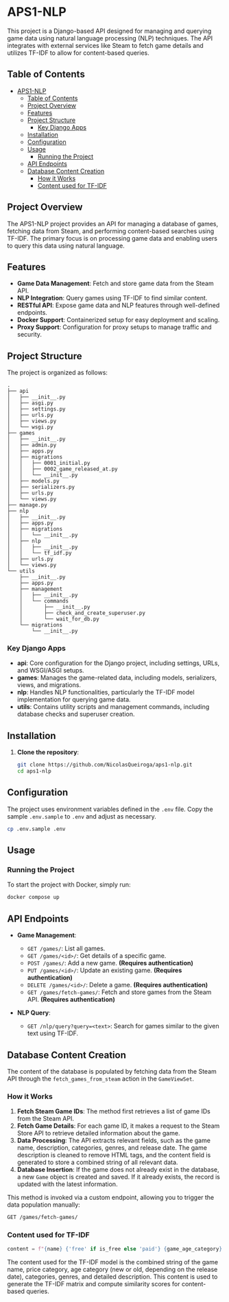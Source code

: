 # APS1-NLP

This project is a Django-based API designed for managing and querying game data using natural language processing (NLP) techniques. The API integrates with external services like Steam to fetch game details and utilizes TF-IDF to allow for content-based queries.

## Table of Contents

- [APS1-NLP](#aps1-nlp)
  - [Table of Contents](#table-of-contents)
  - [Project Overview](#project-overview)
  - [Features](#features)
  - [Project Structure](#project-structure)
    - [Key Django Apps](#key-django-apps)
  - [Installation](#installation)
  - [Configuration](#configuration)
  - [Usage](#usage)
    - [Running the Project](#running-the-project)
  - [API Endpoints](#api-endpoints)
  - [Database Content Creation](#database-content-creation)
    - [How it Works](#how-it-works)
    - [Content used for TF-IDF](#content-used-for-tf-idf)

## Project Overview

The APS1-NLP project provides an API for managing a database of games, fetching data from Steam, and performing content-based searches using TF-IDF. The primary focus is on processing game data and enabling users to query this data using natural language.

## Features

- **Game Data Management**: Fetch and store game data from the Steam API.
- **NLP Integration**: Query games using TF-IDF to find similar content.
- **RESTful API**: Expose game data and NLP features through well-defined endpoints.
- **Docker Support**: Containerized setup for easy deployment and scaling.
- **Proxy Support**: Configuration for proxy setups to manage traffic and security.

## Project Structure

The project is organized as follows:

```
.
├── api
│   ├── __init__.py
│   ├── asgi.py
│   ├── settings.py
│   ├── urls.py
│   ├── views.py
│   └── wsgi.py
├── games
│   ├── __init__.py
│   ├── admin.py
│   ├── apps.py
│   ├── migrations
│   │   ├── 0001_initial.py
│   │   ├── 0002_game_released_at.py
│   │   └── __init__.py
│   ├── models.py
│   ├── serializers.py
│   ├── urls.py
│   └── views.py
├── manage.py
├── nlp
│   ├── __init__.py
│   ├── apps.py
│   ├── migrations
│   │   └── __init__.py
│   ├── nlp
│   │   ├── __init__.py
│   │   └── tf_idf.py
│   ├── urls.py
│   └── views.py
└── utils
    ├── __init__.py
    ├── apps.py
    ├── management
    │   ├── __init__.py
    │   └── commands
    │       ├── __init__.py
    │       ├── check_and_create_superuser.py
    │       └── wait_for_db.py
    └── migrations
        └── __init__.py
```

### Key Django Apps

- **api**: Core configuration for the Django project, including settings, URLs, and WSGI/ASGI setups.
- **games**: Manages the game-related data, including models, serializers, views, and migrations.
- **nlp**: Handles NLP functionalities, particularly the TF-IDF model implementation for querying game data.
- **utils**: Contains utility scripts and management commands, including database checks and superuser creation.

## Installation

1. **Clone the repository**:

   ```bash
   git clone https://github.com/NicolasQueiroga/aps1-nlp.git
   cd aps1-nlp
   ```

## Configuration

The project uses environment variables defined in the `.env` file. Copy the sample `.env.sample` to `.env` and adjust as necessary.

```bash
cp .env.sample .env
```

## Usage

### Running the Project

To start the project with Docker, simply run:

```bash
docker compose up
```

## API Endpoints

- **Game Management**:
  - `GET /games/`: List all games.
  - `GET /games/<id>/`: Get details of a specific game.
  - `POST /games/`: Add a new game. **(Requires authentication)**
  - `PUT /games/<id>/`: Update an existing game. **(Requires authentication)**
  - `DELETE /games/<id>/`: Delete a game. **(Requires authentication)**
  - `GET /games/fetch-games/`: Fetch and store games from the Steam API. **(Requires authentication)**

- **NLP Query**:
  - `GET /nlp/query?query=<text>`: Search for games similar to the given text using TF-IDF.

## Database Content Creation

The content of the database is populated by fetching data from the Steam API through the `fetch_games_from_steam` action in the `GameViewSet`.

### How it Works

1. **Fetch Steam Game IDs**: The method first retrieves a list of game IDs from the Steam API.
2. **Fetch Game Details**: For each game ID, it makes a request to the Steam Store API to retrieve detailed information about the game.
3. **Data Processing**: The API extracts relevant fields, such as the game name, description, categories, genres, and release date. The game description is cleaned to remove HTML tags, and the content field is generated to store a combined string of all relevant data.
4. **Database Insertion**: If the game does not already exist in the database, a new `Game` object is created and saved. If it already exists, the record is updated with the latest information.

This method is invoked via a custom endpoint, allowing you to trigger the data population manually:

```bash
GET /games/fetch-games/
```

### Content used for TF-IDF

```python
content = f"{name} {'free' if is_free else 'paid'} {game_age_category} {' '.join(categories)} {' '.join(genres)} {detailed_description}"
```

The content used for the TF-IDF model is the combined string of the game name, price category, age category (new or old, depending on the release date), categories, genres, and detailed description. This content is used to generate the TF-IDF matrix and compute similarity scores for content-based queries.
